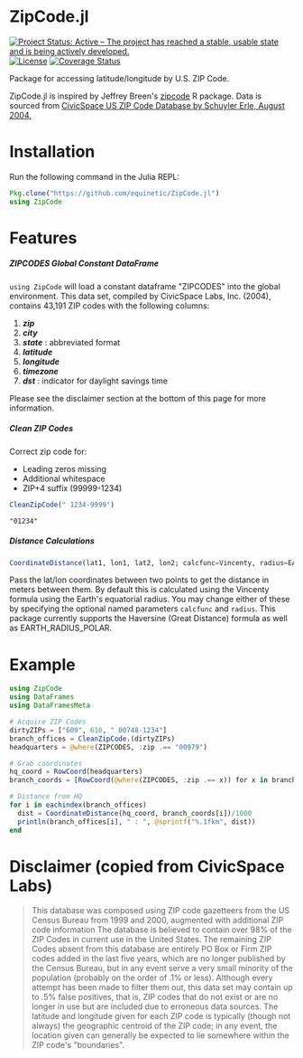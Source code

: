 # ZipCode.jl

[![Project Status: Active – The project has reached a stable, usable state and is being actively developed.](http://www.repostatus.org/badges/latest/active.svg)](http://www.repostatus.org/#active)
[![License](http://img.shields.io/badge/license-MIT-brightgreen.svg?style=flat)](LICENSE.md)
[![Coverage Status](https://coveralls.io/repos/github/equinetic/ZipCode.jl/badge.svg?branch=master)](https://coveralls.io/github/equinetic/ZipCode.jl?branch=master)

Package for accessing latitude/longitude by U.S. ZIP Code.

ZipCode.jl is inspired by Jeffrey Breen's [zipcode](https://cran.r-project.org/web/packages/zipcode/zipcode.pdf) R package.
Data is sourced from [CivicSpace US ZIP Code Database by Schuyler Erle, August 2004.](https://boutell.com/zipcodes/)

# Installation

Run the following command in the Julia REPL:

```Julia
Pkg.clone("https://github.com/equinetic/ZipCode.jl")
using ZipCode
```


# Features

##### ZIPCODES Global Constant DataFrame

`using ZipCode` will load a constant dataframe "ZIPCODES" into the global environment. This
data set, compiled by CivicSpace Labs, Inc. (2004), contains 43,191 ZIP codes with the following
columns:
1. ***zip***
2. ***city***
3. ***state*** : abbreviated format
4. ***latitude***
5. ***longitude***
6. ***timezone***
7. ***dst*** : indicator for daylight savings time

Please see the disclaimer section at the bottom of this page for more information.

##### Clean ZIP Codes

Correct zip code for:
  * Leading zeros missing
  * Additional whitespace
  * ZIP+4 suffix (99999-1234)

  ```julia
  CleanZipCode(" 1234-9999")
  ```

  `"01234"`

##### Distance Calculations
```julia
CoordinateDistance(lat1, lon1, lat2, lon2; calcfunc=Vincenty, radius=EARTH_RADIUS_EQUATORIAL)
```

Pass the lat/lon coordinates between two points to get the distance
in meters between them. By default this is calculated using the Vincenty
formula using the Earth's equatorial radius. You may change either of these
by specifying the optional named parameters `calcfunc` and `radius`. This package
currently supports the Haversine (Great Distance) formula as well as EARTH_RADIUS_POLAR.

# Example

```julia
using ZipCode
using DataFrames
using DataFramesMeta

# Acquire ZIP Codes
dirtyZIPs = ["609", 610, " 00748-1234"]
branch_offices = CleanZipCode.(dirtyZIPs)
headquarters = @where(ZIPCODES, :zip .== "00979")

# Grab coordinates
hq_coord = RowCoord(headquarters)
branch_coords = [RowCoord(@where(ZIPCODES, :zip .== x)) for x in branch_offices]

# Distance from HQ
for i in eachindex(branch_offices)
  dist = CoordinateDistance(hq_coord, branch_coords[i])/1000
  println(branch_offices[i], " : ", @sprintf("%.1fkm", dist))
end
```

# Disclaimer (copied from CivicSpace Labs)

>  This database was composed using ZIP code gazetteers from the US Census Bureau from 1999 and 2000, augmented with additional ZIP code information The database is believed to contain over 98% of the ZIP Codes in current use in the United States. The remaining ZIP Codes absent from this database are entirely PO Box or Firm ZIP codes added in the last five years, which are no longer published by the Census Bureau, but in any event serve a very small minority of the population (probably on the order of .1% or less). Although every attempt has been made to filter them out, this data set may contain up to .5% false positives, that is, ZIP codes that do not exist or are no longer in use but are included due to erroneous data sources. The latitude and longitude given for each ZIP code is typically (though not always) the geographic centroid of the ZIP code; in any event, the location given can generally be expected to lie somewhere within the ZIP code's "boundaries".
